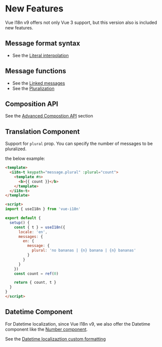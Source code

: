 # New Features

Vue I18n v9 offers not only Vue 3 support, but this version also is included new features.

## Message format syntax

- See the [Literal interpolation](../essentials/#literal-interpolation)

## Message functions

- See the [Linked messages](../advanced/#linked-messages)
- See the [Pluralization](../advanced/#pluralization)

## Composition API

See the [Advanced Compostion API](../advanced/composition) section

## Translation Component

Support for `plural` prop.
You can specify the number of messages to be pluralized.

the below example:

```html
<template>
  <i18n-t keypath="message.plural" :plural="count">
    <template #n>
      <b>{{ count }}</b>
    </template>
  </i18n-t>
</template>

<script>
import { useI18n } from 'vue-i18n'

export default {
  setup() {
    const { t } = useI18n({
      locale: 'en',
      messages: {
        en: {
          message: {
            plural: 'no bananas | {n} banana | {n} bananas'
          }
        }
      }
    })
    const count = ref(0)

    return { count, t }
  }
}
</script>
```

## Datetime Component

For Datetime localization, since Vue I18n v9, we also offer the Datetime component like the [Number component](../essentials/number#custom-formatting).

See the [Datetime localizaztion custom formatting](../essentials/datetime#custom-formatting)
